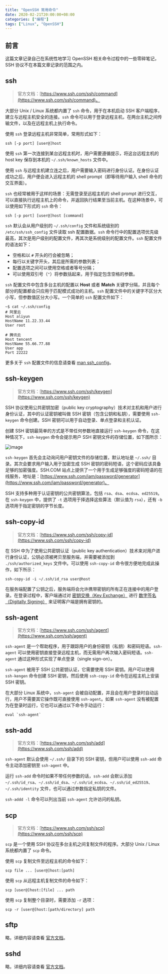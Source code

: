 ```yaml
---
title: "OpenSSH 常用命令"
date: 2020-02-21T20:00:00+08:00
categories: ["编程"]
tags: ["Linux", "OpenSSH"]
---
```


## 前言

这篇文章记录自己在系统性地学习 OpenSSH 相关命令过程中的一些零碎笔记，SSH 协议不在本篇文章记录的范围之内。<!--more-->

## ssh

> 官方文档：[https://www.ssh.com/ssh/command](https://www.ssh.com/ssh/command)。

大部分 Unix / Linux 系统都内置了 `ssh` 命令，用于在本机启动 SSH 客户端程序，建立与远程主机安全的连接。`ssh` 命令可以用于登录远程主机，在两台主机之间传输文件，以及在远程主机上执行命令。

使用 `ssh` 登录远程主机非常简单，常用形式如下：

```shell
ssh [-p port] [user@]host
```

使用 `ssh` 第一次连接到某台远程主机时，用户需要遵循提示，将这台远程主机的 host key 保存到本机的 `~/.ssh/known_hosts` 文件中。

使用 `ssh` 与远程主机建立连之后，用户需要输入密码进行身份认证。在身份认证成功之后，用户便会进入远程主机的 shell prompt（即等待用户输入 shell 命令的交互界面）。

`ssh` 也经常被用于这样的场景：无需登录至远程主机的 shell prompt 进行交互，可以直接执行远程主机上的命令，并返回执行结果至当前主机。在这种场景中，可以使用如下形式的 `ssh` 命令：

```shell
ssh [-p port] [user@]host [command]
```

`ssh` 默认会从用户级别的 `~/.ssh/config` 文件和系统级别的 `/etc/ssh/ssh_config` 文件读取 ssh 配置数据。`ssh` 命令行中的配置选项优先级最高，其次是用户级别的配置文件，再其次是系统级别的配置文件。`ssh` 配置文件的语法如下：

- 空格和以 `#` 开头的行会被忽略；
- 每行以关键字开头，其后是所需的参数列表；
- 配置选项之间可以使用空格或者等号分隔；
- 可以使用双引号（`"`）将参数括起来，用于指定包含空格的参数。

`ssh` 配置文件中包含多台主机的配置以 **Host** 或者 **Match** 关键字分隔，并且每个部分的配置都会只应用于匹配模式成功的主机。`ssh` 配置文件中的关键字不区分大小写，但参数值区分大小写。一个简单的 `ssh` 配置文件如下：

```shell
~$ cat ~/.ssh/config
# 阿里云
Host aliyun
HostName 11.22.33.44
User root

# 腾讯云
Host tencent
HostName 55.66.77.88
User app
Port 22222
```

更多关于 `ssh` 配置文件的信息请查看 [man ssh_config](https://man.openbsd.org/OpenBSD-current/man5/ssh_config.5)。

## ssh-keygen

> 官方文档：[https://www.ssh.com/ssh/keygen](https://www.ssh.com/ssh/keygen)

SSH 协议使用公共密钥加密（public key cryptography）技术对主机和用户进行身份认证，其中的认证密钥被叫做 SSH 密钥（包含公钥和私钥），需要使用 `ssh-keygen` 命令创建。SSH 密钥可以用于自动登录、单点登录和主机认证。

创建 SSH 密钥最简单的方式是不带任何参数地直接运行 `ssh-keygen` 命令，在这种情况下，`ssh-keygen` 命令会提示用户 SSH 密钥文件的存储位置，如下图所示：

![image](/images/commands-of-openssh/1.png)

`ssh-keygen` 首先会主动询问用户密钥文件的存储位置，默认地址是 `~/.ssh/` 目录。其次会要求用户输入用于加密生成 SSH 密钥的密码短语，这个密码应该具备足够的加密强度。SSH.COM 站点上提供了一个用于生成足够强度的密码短语的在线服务，地址是：[https://www.ssh.com/iam/password/generator](https://www.ssh.com/iam/password/generator)。

SSH 支持多种用于认证密钥的公共密钥算法，包括 `rsa`、`dsa`、`ecdsa`、`ed25519`。在 `ssh-keygen` 中，提供了 `-t` 选项用于择选择这些算法（默认值为 `rsa`），还有 `-b` 选项用于指定密钥的字节长度。

## ssh-copy-id

> 官方文档：[https://www.ssh.com/ssh/copy-id](https://www.ssh.com/ssh/copy-id)

在 SSH 中为了使用公共密钥认证（public key authentication）技术来对用户进行身份认证，公钥必须被拷贝至服务端，并需要被添加到 `./ssh/authorized_keys` 文件中。可以使用 `ssh-copy-id` 命令很方便地完成此操作，如下所示：

```shell
ssh-copy-id -i ~/.ssh/id_rsa user@host
```

在服务端配置了公钥之后，服务端将会允许携带密钥的所有正在连接中的用户登录。在登录过程中，客户端通过对 [密钥交换（Key Exchange）](https://en.wikipedia.org/wiki/Key_exchange) 进行 [数字签名（Digitally Signing）](https://en.wikipedia.org/wiki/Digital_signature) 来证明客户端是拥有密钥的。

## ssh-agent

> 官方文档：[https://www.ssh.com/ssh/agent](https://www.ssh.com/ssh/agent)

`ssh-agent` 是一个帮助程序，用于跟踪用户的身份密钥（私钥）和密码短语。`ssh-agent` 可以使用密钥直接登录远程主机，而无需用户再次输入密码短语。`ssh-agent` 通过这种形式实现了单点登录（single sign-on）。

`ssh-agent` 被用于 SSH 公共密钥认证，它需要使用 SSH 密钥。用户可以使用 `ssh-kengen` 命令创建 SSH 密钥，然后使用 `ssh-copy-id` 命令在远程主机上安装 SSH 密钥。

在大部分 Linux 系统中，`ssh-agent` 会被自动配置，并且会在用户登录时自动运行，用户不需要其它操作既可直接使用 `ssh-agent`。如果 `ssh-agent` 没有被配置为在登录时运行，它也可以通过以下命令手动运行：

```shell
eval `ssh-agent`
```

## ssh-add

> 官方文档：[https://www.ssh.com/ssh/add](https://www.ssh.com/ssh/add)

`ssh-agent` 默认会使用 `~/.ssh/` 目录下的 SSH 密钥，但用户可以使用 `ssh-add` 命令主动添加密钥至 `ssh-agent` 中。

运行 `ssh-add` 命令时如果不带任何参数的话，`ssh-add` 会默认添加 `~/.ssh/id_rsa`、`~/.ssh/id_dsa`、`~/.ssh/id_ecdsa`、`~/.ssh/id_ed25519`、`~/.ssh/identity` 文件，也可以通过参数指定私钥的文件。

`ssh-addd -l` 命令可以列出当前 `ssh-agent` 允许访问的私钥。

## scp

> 官方文档：[https://www.ssh.com/ssh/scp](https://www.ssh.com/ssh/scp)

`scp` 是一个使用 SSH 协议在多台主机之间复制文件的程序。大部分 Unix / Linux 系统都内置了 `scp` 命令。

使用 `scp` 复制文件至远程主机的命令如下：

```shell
scp file ... [user@]host:[path]
```

使用 `scp` 从远程主机复制文件的命令如下：

```shell
scp [user@]host:[file] ... path
```

使用 `scp` 复制整个目录时，需要添加 `-r` 选项：

```shell
scp -r [user@]host:[path/directory] path
```

## sftp

略，详细内容请查看 [官方文档](https://www.ssh.com/ssh/sftp)。

## sshd

略，详细内容请查看 [官方文档](https://www.ssh.com/ssh/sshd)。
